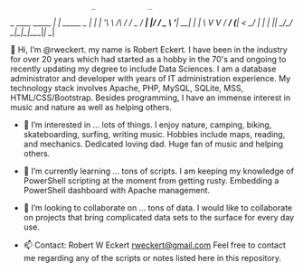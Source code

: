                         _             _   
 _ ____      _____  ___| | _____ _ __| |_ 
| '__\ \ /\ / / _ \/ __| |/ / _ \ '__| __|
| |   \ V  V /  __/ (__|   <  __/ |  | |_ 
|_|    \_/\_/ \___|\___|_|\_\___|_|   \__|

👋 Hi, I’m @rweckert. my name is Robert Eckert. I have been in the industry for over 20 years which had started as a hobby in the 70's and ongoing to recently updating my degree to include Data Sciences. I am a database administrator and developer with years of IT administration experience. My technology stack involves Apache, PHP, MySQL, SQLite, MSS, HTML/CSS/Bootstrap. Besides programming, I have an immense interest in music and nature as well as helping others.

- 👀 I’m interested in ... lots of things.
I enjoy nature, camping, biking, skateboarding, surfing, writing music. Hobbies include maps, reading, and mechanics. Dedicated loving dad. Huge fan of music and helping others.

- 🌱 I’m currently learning ... tons of scripts.
I am keeping my knowledge of PowerShell scripting at the moment from getting rusty. Embedding a PowerShell dashboard with Apache management.

- 💞️ I’m looking to collaborate on ... tons of data.
I would like to collaborate on projects that bring complicated data sets to the surface for every day use.

- 📫 Contact: Robert W Eckert  rweckert@gmail.com
Feel free to contact me regarding any of the scripts or notes listed here in this repository.

<!---
rweckert/rweckert is a ✨ special ✨ repository because its `README.md` (this file) appears on your GitHub profile.
You can click the Preview link to take a look at your changes.
--->
